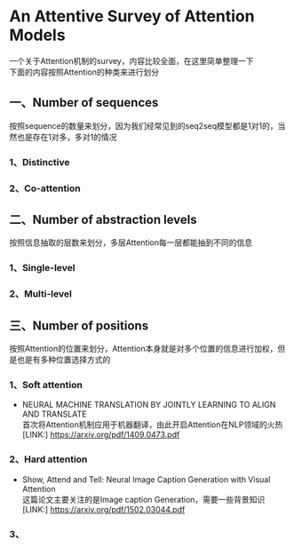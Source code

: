 # An Attentive Survey of Attention Models  
一个关于Attention机制的survey，内容比较全面，在这里简单整理一下  
下面的内容按照Attention的种类来进行划分  


## 一、Number of sequences  
按照sequence的数量来划分，因为我们经常见到的seq2seq模型都是1对1的，当然也是存在1对多，多对1的情况  


### 1、Distinctive   

### 2、Co-attention  


## 二、Number of abstraction levels   
按照信息抽取的层数来划分，多层Attention每一层都能抽到不同的信息   

### 1、Single-level   

### 2、Multi-level   


## 三、Number of positions   
按照Attention的位置来划分，Attention本身就是对多个位置的信息进行加权，但是也是有多种位置选择方式的  

### 1、Soft attention   
* NEURAL MACHINE TRANSLATION BY JOINTLY LEARNING TO ALIGN AND TRANSLATE  
首次将Attention机制应用于机器翻译，由此开启Attention在NLP领域的火热    
[LINK:] https://arxiv.org/pdf/1409.0473.pdf  


### 2、Hard attention  
* Show, Attend and Tell: Neural Image Caption Generation with Visual Attention  
这篇论文主要关注的是Image caption Generation，需要一些背景知识  
[LINK:]  https://arxiv.org/pdf/1502.03044.pdf  

### 3、